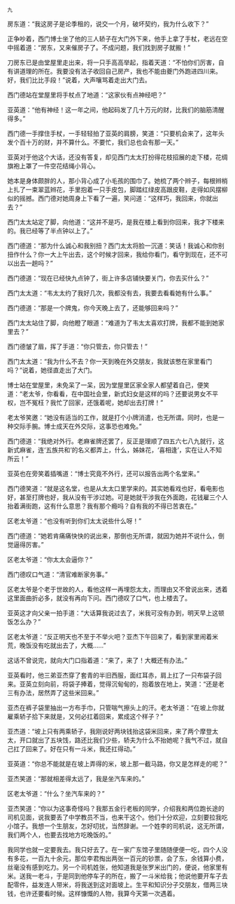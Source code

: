     九 

   房东道：“我这房子是论季租的，说交一个月，破坏契约，我为什么收下？”

   正争吵着，西门博士坐了他的三人轿子在大门外下来，他手上拿了手杖，老远在空中摇着道：“房东，又来催房子了。不成问题，我们找到房子就搬！”

   刀房东已是由堂屋里走出来，将一只手高高举起，指着天道：“不怕你们厉害，自有讲道理的所在。我要没有法子收回自己房产，我也不能由夔门外跑进四川来。好，我们比比手段！”说着，大声嚷骂着走出大门去。

   西门德站在堂屋里将手杖点了地道：“这家伙有点神经吧？”

   亚英道：“他有神经！这一年之间，他起码发了几十万元的财，比我们的脑筋清醒得多。”

   西门德一手撑住手杖，一手轻轻拍了亚英的肩膀，笑道：“只要机会来了，这年头发个百十万的财，并不算什么。不要忙，我们总也会有那一天。”

   亚英对于他这个大话，还没有答复，却见西门太太打扮得花枝招展的走下楼，花绸旗袍上罩了一件空花结绳小背心。

   她本是身体颇胖的人，那小背心成了小毛孩的围巾了。她梳了两个辫子，每根辫梢上扎了一束翠蓝辫花，手里抱着一只手皮包，脚踏红绿皮高跟皮鞋，走得如风摆柳似的摇撼。西门德对她周身上下看了一遍，笑问道：“这样巧，我回来，你就出去？”

   西门太太站定了脚，向他道：“这并不是巧，是我在楼上看到你回来，我才下楼来的。我已经等了半点钟以上了。”

   西门德道：“那为什么诚心和我别扭？西门太太将脸一沉道：笑话！我诚心和你别扭作什么？你一大上午出去，这个时候才回来，我给你看门，看守到现在，还不可以出去一趟吗？”

   西门德道：“现在已经快九点钟了，街上许多店铺快要关门，你去买什么？”

   西门太太道：“韦太太约了我好几次，我都没有去，我要去看看她有什么事。”

   西门德道：“那是一个牌鬼，你今天晚上去了，还能够回来吗？”

   西门太太站住了脚，向他瞪了眼道：“难道为了韦太太喜欢打牌，我都不能到她家里去？”

   西门德皱了眉，挥了手道：“你只管去，你只管去！”

   西门太太道：“我为什么不去？你一天到晚在外交朋友，我就该憋在家里看门吗？”说着，她径直走出了大门。

   博士站在堂屋里，未免呆了一呆，因为堂屋里区家全家人都望着自己，便笑道：“老太爷，你看看，在中国社会里，新式妇女是这样的吗？还要说男女不平权，岂不冤枉？我忙了回家，还饿着呢，她却出去打牌！”

   老太爷笑邀：“她没有适当的工作，就是打个小牌消遣，也无所谓。同时，也是一种交际手腕。博士成天在外交际，这事恐也难免。”

   西门德道：“我绝对外行。老麻雀牌还罢了，反正是理顺了四五六七八九就行，这新式麻雀，连‘五族共和’的名义都弄上，什么，姊妹花，‘喜相逢’，实在让人不知所云！”

   亚英也在旁笑着插嘴道：“博士究竟不外行，还可以报告出两个名堂来。”

   西门德笑道：“就是这名堂，也是从太太口里学来的。其实她看戏也好，看电影也好，甚至打牌也好，我从没有干涉过她。可是她就干涉我在外面跑，花钱雇三个人抬着满街跑，这有什么意思？我有那个瘾吗？自有我的不得已苦衷在。”

   区老太爷道：“也没有听到你们太太说些什么呀！”

   西门德道：“她若肯痛痛快快的说出来，那倒也无所谓，就因为她并不说什么，倒觉逼得厉害。”

   区老太爷道：“你太太会逼你？”

   西门德叹口气道：“清官难断家务事。”

   区老太爷是个老于世故的人，看他这样一再埋怨太太，而理由又不曾说出来，透着这里面曲折必多，就没有再向下问。西门德叹了口气，也上楼去了。

   亚英这才向父亲一拍手道：“大话算我说过去了，米我可没有办到，明天早上这顿饭怎么办？”

   区老太爷道：“反正明天也不至于不举火吧？亚杰下午回来了，看到家里闹着米荒，晚饭没有吃就出去了，大概……”

   这话不曾说完，就向大门口指着道：“来了，来了！大概还有办法。”

   亚英看时，他三弟亚杰穿了套青的半旧西服，面红耳赤，肩上扛了一只布袋子回来。亚英立刻向前，将袋子捧着，觉得沉甸甸的，抱着放在地上，笑道：“还是老三有办法，居然弄了这些米回来。”

   亚杰在裤子袋里抽出一方布手巾，只管喘气擦头上的汗。老太爷道：“在坡上你就雇乘轿子拾下来就是，又何必扛着回来，累成这个样子？”

   亚杰道：“坡上只有两乘轿子，我刚说好两块钱抬这袋米回来，来了两个摩登太太，开口就出了五块饯，路还比我们少些，轿夫为什么不抬她呢？我气不过，就自己扛了回来了。好在只有一斗米，我还扛得动。”

   亚英道：“你总不能就是在坡上弄得的米，坡上那一截马路，你又是怎样走的呢？”

   亚杰笑道：“那就相差得太远了，我是坐汽车来的。”

   区老太爷道：“什么？坐汽车来的？”

   亚杰笑道：“你以为这事奇怪吗？我那五金行老板的同学，介绍我和两位跑长途的司机见面，说我要丢了中学教员不当，也来干这个。他们十分欢迎，立刻要拉我吃小馆子。我想一个生朋友，怎好叨扰，当然辞谢。一个姓李的司机说，这无所谓，我们两个人，也要去找地方吃晚饭的。”

   我同学也就一定要我去。我只好去了。在一家广东馆子里随随便便一吃，四个人没有多花，一百九十余元，那位李君掏出两张一百元的钞票，会了东，余钱算小费，丝毫没有感到吃力。另一个司机姓张，他知道我是张罗米出门的，便说，他家里有米。送我一老斗，于是同到他停车子的所在，搬了一斗米给我；他说他要开车子去配零件，益发连人带米，将我送到这对面坡上。生平和知识分子交朋友，借两三块钱，也许还要看时候。这样慷慨的人物，我算今天第一次遇着。

